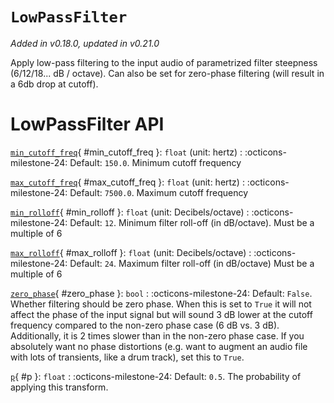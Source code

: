 # `LowPassFilter`

_Added in v0.18.0, updated in v0.21.0_

Apply low-pass filtering to the input audio of parametrized filter steepness (6/12/18... dB / octave).
Can also be set for zero-phase filtering (will result in a 6db drop at cutoff).

# LowPassFilter API

[`min_cutoff_freq`](#min_cutoff_freq){ #min_cutoff_freq }: `float` (unit: hertz)
:   :octicons-milestone-24: Default: `150.0`. Minimum cutoff frequency

[`max_cutoff_freq`](#max_cutoff_freq){ #max_cutoff_freq }: `float` (unit: hertz)
:   :octicons-milestone-24: Default: `7500.0`. Maximum cutoff frequency

[`min_rolloff`](#min_rolloff){ #min_rolloff }: `float` (unit: Decibels/octave)
:   :octicons-milestone-24: Default: `12`. Minimum filter roll-off (in dB/octave).
    Must be a multiple of 6

[`max_rolloff`](#max_rolloff){ #max_rolloff }: `float` (unit: Decibels/octave)
:   :octicons-milestone-24: Default: `24`. Maximum filter roll-off (in dB/octave)
    Must be a multiple of 6

[`zero_phase`](#zero_phase){ #zero_phase }: `bool`
:   :octicons-milestone-24: Default: `False`. Whether filtering should be zero phase.
    When this is set to `True` it will not affect the phase of the input signal but will
    sound 3 dB lower at the cutoff frequency compared to the non-zero phase case (6 dB
    vs. 3 dB). Additionally, it is 2 times slower than in the non-zero phase case. If
    you absolutely want no phase distortions (e.g. want to augment an audio file with
    lots of transients, like a drum track), set this to `True`.

[`p`](#p){ #p }: `float`
:   :octicons-milestone-24: Default: `0.5`. The probability of applying this transform.
